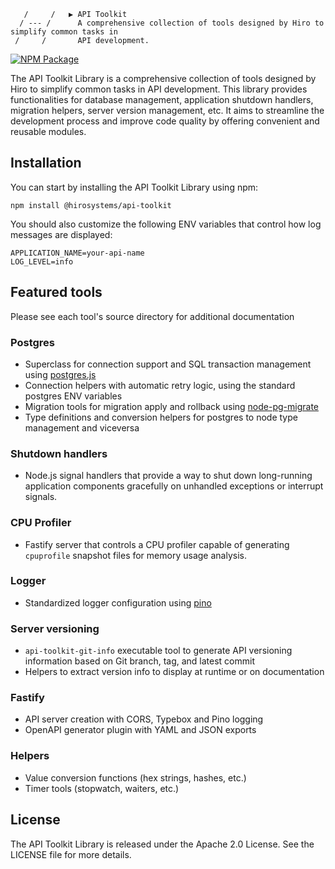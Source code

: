 
       /     /   ▶ API Toolkit
      / --- /      A comprehensive collection of tools designed by Hiro to simplify common tasks in
     /     /       API development.

[![NPM Package](https://img.shields.io/npm/v/@hirosystems/api-toolkit.svg?style=flat-square)](https://www.npmjs.org/package/@hirosystems/api-toolkit)

The API Toolkit Library is a comprehensive collection of tools designed by Hiro to simplify common
tasks in API development. This library provides functionalities for database management, application
shutdown handlers, migration helpers, server version management, etc. It aims to streamline the
development process and improve code quality by offering convenient and reusable modules.

## Installation

You can start by installing the API Toolkit Library using npm:

```
npm install @hirosystems/api-toolkit
```

You should also customize the following ENV variables that control how log messages are displayed:

```env
APPLICATION_NAME=your-api-name
LOG_LEVEL=info
```

## Featured tools

Please see each tool's source directory for additional documentation

### Postgres

* Superclass for connection support and SQL transaction management using
  [postgres.js](https://github.com/porsager/postgres)
* Connection helpers with automatic retry logic, using the standard postgres ENV variables
* Migration tools for migration apply and rollback using
  [node-pg-migrate](https://github.com/salsita/node-pg-migrate)
* Type definitions and conversion helpers for postgres to node type management and viceversa

### Shutdown handlers

* Node.js signal handlers that provide a way to shut down long-running application components
gracefully on unhandled exceptions or interrupt signals.

### CPU Profiler

* Fastify server that controls a CPU profiler capable of generating `cpuprofile` snapshot files for
  memory usage analysis.

### Logger

* Standardized logger configuration using [pino](https://github.com/pinojs/pino)

### Server versioning

* `api-toolkit-git-info` executable tool to generate API versioning information based on Git branch,
  tag, and latest commit
* Helpers to extract version info to display at runtime or on documentation

### Fastify

* API server creation with CORS, Typebox and Pino logging
* OpenAPI generator plugin with YAML and JSON exports

### Helpers

* Value conversion functions (hex strings, hashes, etc.)
* Timer tools (stopwatch, waiters, etc.)

## License

The API Toolkit Library is released under the Apache 2.0 License. See the LICENSE file for more
details.